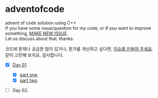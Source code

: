 # adventofcode
advent of code solution using C++  
If you have some issue/question for my code, or
If you want to improve something,
[MAKE NEW ISSUE][adventofcode-issue].  
Let us discuss about that. thanks. 

코드에 문제나 궁금한 점이 있거나, 뭔가를 개선하고 싶다면, [이슈를 만들어 주세요][adventofcode-issue].  
같이 고민해 보지요. 감사합니다.  

- [x] [Day 01][day-01].
	- [x] [part one][day-01-part-one].
	- [x] [part two][day-01-part-two].
- [ ] Day 02.


[adventofcode-issue]: https://github.com/jklim1253/adventofcode/issues
[day-01]: https://github.com/jklim1253/adventofcode/tree/master/Day-01
[day-01-part-one]: https://github.com/jklim1253/adventofcode/tree/21bf95c6fd5b78e33f319086a5f0d455f95ac0f3/Day-01/day01.cpp
[day-01-part-two]: https://github.com/jklim1253/adventofcode/tree/c1383cf8414d2f3b60c62918f869d39acbcff885/Day-01/day01.cpp
